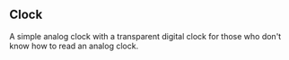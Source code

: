 ## Clock

A simple analog clock with a transparent digital clock for those who don't know how to read an analog clock.